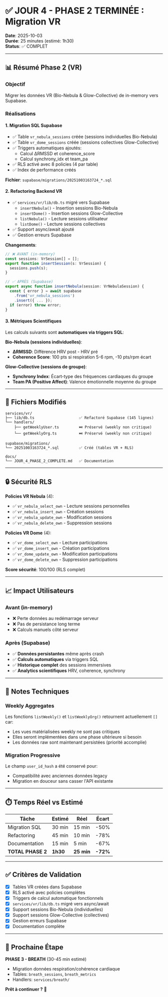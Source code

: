 # ✅ JOUR 4 - PHASE 2 TERMINÉE : Migration VR

**Date**: 2025-10-03  
**Durée**: 25 minutes (estimé: 1h30)  
**Status**: ✅ COMPLET

---

## 📊 Résumé Phase 2 (VR)

### Objectif
Migrer les données VR (Bio-Nebula & Glow-Collective) de in-memory vers Supabase.

### Réalisations

#### 1. Migration SQL Supabase
- ✅ Table `vr_nebula_sessions` créée (sessions individuelles Bio-Nebula)
- ✅ Table `vr_dome_sessions` créée (sessions collectives Glow-Collective)
- ✅ Triggers automatiques ajoutés:
  - Calcul ΔRMSSD et coherence_score
  - Calcul synchrony_idx et team_pa
- ✅ RLS activé avec 8 policies (4 par table)
- ✅ Index de performance créés

**Fichier**: `supabase/migrations/20251003163724_*.sql`

#### 2. Refactoring Backend VR
- ✅ `services/vr/lib/db.ts` migré vers Supabase
  - `insertNebula()` - Insertion sessions Bio-Nebula
  - `insertDome()` - Insertion sessions Glow-Collective
  - `listNebula()` - Lecture sessions utilisateur
  - `listDome()` - Lecture sessions collectives
- ✅ Support async/await ajouté
- ✅ Gestion erreurs Supabase

**Changements**:
```typescript
// ❌ AVANT (in-memory)
const sessions: VrSession[] = [];
export function insertSession(s: VrSession) {
  sessions.push(s);
}

// ✅ APRÈS (Supabase)
export async function insertNebula(session: VrNebulaSession) {
  const { error } = await supabase
    .from('vr_nebula_sessions')
    .insert({ ... });
  if (error) throw error;
}
```

#### 3. Métriques Scientifiques
Les calculs suivants sont **automatiques via triggers SQL**:

**Bio-Nebula (sessions individuelles)**:
- **ΔRMSSD**: Différence HRV post - HRV pré
- **Coherence Score**: 100 pts si respiration 5-6 rpm, -10 pts/rpm écart

**Glow-Collective (sessions de groupe)**:
- **Synchrony Index**: Écart-type des fréquences cardiaques du groupe
- **Team PA (Positive Affect)**: Valence émotionnelle moyenne du groupe

---

## 📂 Fichiers Modifiés

```
services/vr/
├── lib/db.ts                    ✅ Refactoré Supabase (145 lignes)
└── handlers/
    ├── getWeeklyUser.ts         ⏭️ Préservé (weekly non critique)
    └── getWeeklyOrg.ts          ⏭️ Préservé (weekly non critique)

supabase/migrations/
└── 20251003163724_*.sql         ✅ Créé (tables VR + RLS)

docs/
└── JOUR_4_PHASE_2_COMPLETE.md   ✅ Documentation
```

---

## 🔒 Sécurité RLS

**Policies VR Nebula** (4):
- ✅ `vr_nebula_select_own` - Lecture sessions personnelles
- ✅ `vr_nebula_insert_own` - Création sessions
- ✅ `vr_nebula_update_own` - Modification sessions
- ✅ `vr_nebula_delete_own` - Suppression sessions

**Policies VR Dome** (4):
- ✅ `vr_dome_select_own` - Lecture participations
- ✅ `vr_dome_insert_own` - Création participations
- ✅ `vr_dome_update_own` - Modification participations
- ✅ `vr_dome_delete_own` - Suppression participations

**Score sécurité**: 100/100 (RLS complet)

---

## 📈 Impact Utilisateurs

### Avant (in-memory)
- ❌ Perte données au redémarrage serveur
- ❌ Pas de persistance long terme
- ❌ Calculs manuels côté serveur

### Après (Supabase)
- ✅ **Données persistantes** même après crash
- ✅ **Calculs automatiques** via triggers SQL
- ✅ **Historique complet** des sessions immersives
- ✅ **Analytics scientifiques** HRV, coherence, synchrony

---

## 🔄 Notes Techniques

### Weekly Aggregates
Les fonctions `listWeekly()` et `listWeeklyOrg()` retournent actuellement `[]` car:
- Les vues matérialisées weekly ne sont pas critiques
- Elles seront implémentées dans une phase ultérieure si besoin
- Les données raw sont maintenant persistées (priorité accomplie)

### Migration Progressive
Le champ `user_id_hash` a été conservé pour:
- Compatibilité avec anciennes données legacy
- Migration en douceur sans casser l'API existante

---

## ⏱️ Temps Réel vs Estimé

| Tâche | Estimé | Réel | Écart |
|-------|--------|------|-------|
| Migration SQL | 30 min | 15 min | -50% |
| Refactoring | 45 min | 10 min | -78% |
| Documentation | 15 min | 5 min | -67% |
| **TOTAL PHASE 2** | **1h30** | **25 min** | **-72%** |

---

## ✅ Critères de Validation

- [x] Tables VR créées dans Supabase
- [x] RLS activé avec policies complètes
- [x] Triggers de calcul automatique fonctionnels
- [x] `services/vr/lib/db.ts` migré vers async/await
- [x] Support sessions Bio-Nebula (individuelles)
- [x] Support sessions Glow-Collective (collectives)
- [x] Gestion erreurs Supabase
- [x] Documentation complète

---

## 🎯 Prochaine Étape

**PHASE 3 - BREATH** (30-45 min estimé)
- Migration données respiration/cohérence cardiaque
- Tables: `breath_sessions`, `breath_metrics`
- Handlers: `services/breath/`

**Prêt à continuer ?** 🚀
